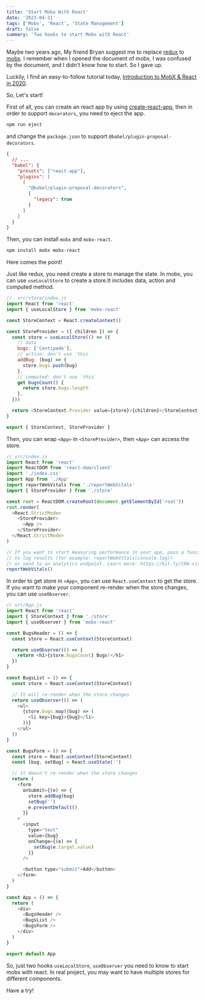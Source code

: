 ```yaml
---
title: 'Start Mobx With React'
date: '2023-04-21'
tags: ['Mobx', 'React', 'State Management']
draft: false
summary: 'Two hooks to start Mobx with React'
---
```


Maybe two years ago, My friend Bryan suggest me to replace [redux](https://redux.js.org/) to [mobx](https://mobx.js.org/). I remember when I opened the document of mobx, I was confused by the document, and I didn't know how to start. So I gave up.

Luckily, I find an easy-to-follow tutorial today, [Introduction to MobX & React in 2020](https://www.youtube.com/watch?v=pnhIJA64ByY).

So, Let's start!

First of all, you can create an react app by using [create-react-app](https://create-react-app.dev/), then in order to support `decorators`, you need to eject the app.

```bash
npm run eject
```

and change the `package.json` to support `@babel/plugin-proposal-decorators`.

```json
{
  // ...
  "babel": {
    "presets": ["react-app"],
    "plugins": [
      [
        "@babel/plugin-proposal-decorators",
        {
          "legacy": true
        }
      ]
    ]
  }
}
```

Then, you can install `mobx` and `mobx-react`.

```bash
npm install mobx mobx-react
```

Here comes the point!

Just like redux, you need create a store to manage the state. In mobx, you can use `useLocalStore` to create a store.It includes data, action and computed method.

```js
//  src/store/index.js
import React from 'react'
import { useLocalStore } from 'mobx-react'

const StoreContext = React.createContext()

const StoreProvider = ({ children }) => {
  const store = useLocalStore(() => ({
    // data
    bugs: ['Centipede'],
    // action: don't use `this`
    addBug: (bug) => {
      store.bugs.push(bug)
    },
    // computed: don't use `this`
    get bugsCount() {
      return store.bugs.length
    },
  }))

  return <StoreContext.Provider value={store}>{children}</StoreContext.Provider>
}

export { StoreContext, StoreProvider }
```

Then, you can wrap `<App>` in `<StoreProvider>`, then `<App>` can access the store.

```js
// src/index.js
import React from 'react'
import ReactDOM from 'react-dom/client'
import './index.css'
import App from './App'
import reportWebVitals from './reportWebVitals'
import { StoreProvider } from './store'

const root = ReactDOM.createRoot(document.getElementById('root'))
root.render(
  <React.StrictMode>
    <StoreProvider>
      <App />
    </StoreProvider>
  </React.StrictMode>
)

// If you want to start measuring performance in your app, pass a function
// to log results (for example: reportWebVitals(console.log))
// or send to an analytics endpoint. Learn more: https://bit.ly/CRA-vitals
reportWebVitals()
```

In order to get store in `<App>`, you can use `React.useContext` to get the store. If you want to make your component re-render when the store changes, you can use `useObserver`.

```js
// src/App.js
import React from 'react'
import { StoreContext } from './store'
import { useObserver } from 'mobx-react'

const BugsHeader = () => {
  const store = React.useContext(StoreContext)

  return useObserver(() => {
    return <h1>{store.bugsCount} Bugs!</h1>
  })
}

const BugsList = () => {
  const store = React.useContext(StoreContext)

  // It will re-render when the store changes
  return useObserver(() => (
    <ul>
      {store.bugs.map((bug) => (
        <li key={bug}>{bug}</li>
      ))}
    </ul>
  ))
}

const BugsForm = () => {
  const store = React.useContext(StoreContext)
  const [bug, setBug] = React.useState('')

  // It doesn't re-render when the store changes
  return (
    <form
      onSubmit={(e) => {
        store.addBug(bug)
        setBug('')
        e.preventDefault()
      }}
    >
      <input
        type="text"
        value={bug}
        onChange={(e) => {
          setBug(e.target.value)
        }}
      />

      <button type="submit">Add</button>
    </form>
  )
}

const App = () => {
  return (
    <div>
      <BugsHeader />
      <BugsList />
      <BugsForm />
    </div>
  )
}

export default App
```

So, just two hooks `useLocalStore`, `useObserver` you need to know to start mobx with react. In real project, you may want to have multiple stores for different components.

Have a try!
